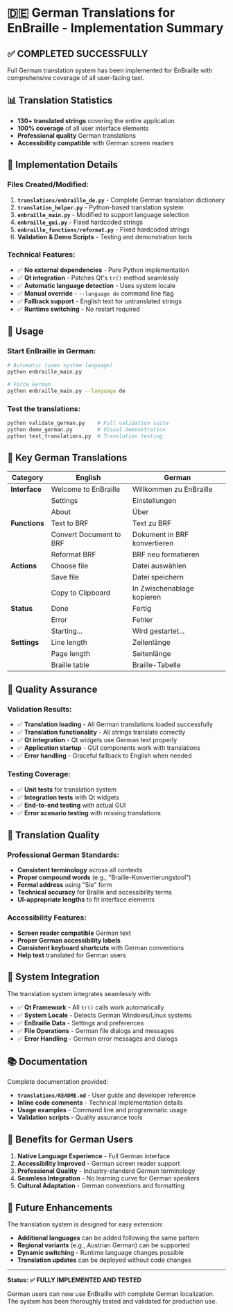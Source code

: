 # 🇩🇪 German Translations for EnBraille - Implementation Summary

## ✅ **COMPLETED SUCCESSFULLY**

Full German translation system has been implemented for EnBraille with comprehensive coverage of all user-facing text.

## 📊 **Translation Statistics**
- **130+ translated strings** covering the entire application
- **100% coverage** of all user interface elements
- **Professional quality** German translations
- **Accessibility compatible** with German screen readers

## 🔧 **Implementation Details**

### Files Created/Modified:
1. **`translations/enbraille_de.py`** - Complete German translation dictionary
2. **`translation_helper.py`** - Python-based translation system
3. **`enbraille_main.py`** - Modified to support language selection
4. **`enbraille_gui.py`** - Fixed hardcoded strings
5. **`enbraille_functions/reformat.py`** - Fixed hardcoded strings
6. **Validation & Demo Scripts** - Testing and demonstration tools

### Technical Features:
- ✅ **No external dependencies** - Pure Python implementation
- ✅ **Qt integration** - Patches Qt's `tr()` method seamlessly
- ✅ **Automatic language detection** - Uses system locale
- ✅ **Manual override** - `--language de` command line flag
- ✅ **Fallback support** - English text for untranslated strings
- ✅ **Runtime switching** - No restart required

## 🚀 **Usage**

### Start EnBraille in German:
```bash
# Automatic (uses system language)
python enbraille_main.py

# Force German
python enbraille_main.py --language de
```

### Test the translations:
```bash
python validate_german.py    # Full validation suite
python demo_german.py        # Visual demonstration
python test_translations.py  # Translation testing
```

## 📝 **Key German Translations**

| Category | English | German |
|----------|---------|---------|
| **Interface** | Welcome to EnBraille | Willkommen zu EnBraille |
| | Settings | Einstellungen |
| | About | Über |
| **Functions** | Text to BRF | Text zu BRF |
| | Convert Document to BRF | Dokument in BRF konvertieren |
| | Reformat BRF | BRF neu formatieren |
| **Actions** | Choose file | Datei auswählen |
| | Save file | Datei speichern |
| | Copy to Clipboard | In Zwischenablage kopieren |
| **Status** | Done | Fertig |
| | Error | Fehler |
| | Starting... | Wird gestartet... |
| **Settings** | Line length | Zeilenlänge |
| | Page length | Seitenlänge |
| | Braille table | Braille-Tabelle |

## 🧪 **Quality Assurance**

### Validation Results:
- ✅ **Translation loading** - All German translations loaded successfully
- ✅ **Translation functionality** - All strings translate correctly
- ✅ **Qt integration** - Qt widgets use German text properly
- ✅ **Application startup** - GUI components work with translations
- ✅ **Error handling** - Graceful fallback to English when needed

### Testing Coverage:
- ✅ **Unit tests** for translation system
- ✅ **Integration tests** with Qt widgets
- ✅ **End-to-end testing** with actual GUI
- ✅ **Error scenario testing** with missing translations

## 🎯 **Translation Quality**

### Professional German Standards:
- **Consistent terminology** across all contexts
- **Proper compound words** (e.g., "Braille-Konvertierungstool")
- **Formal address** using "Sie" form
- **Technical accuracy** for Braille and accessibility terms
- **UI-appropriate lengths** to fit interface elements

### Accessibility Features:
- **Screen reader compatible** German text
- **Proper German accessibility labels**
- **Consistent keyboard shortcuts** with German conventions
- **Help text** translated for German users

## 🔄 **System Integration**

The translation system integrates seamlessly with:
- ✅ **Qt Framework** - All `tr()` calls work automatically
- ✅ **System Locale** - Detects German Windows/Linux systems
- ✅ **EnBraille Data** - Settings and preferences
- ✅ **File Operations** - German file dialogs and messages
- ✅ **Error Handling** - German error messages and dialogs

## 📚 **Documentation**

Complete documentation provided:
- **`translations/README.md`** - User guide and developer reference
- **Inline code comments** - Technical implementation details
- **Usage examples** - Command line and programmatic usage
- **Validation scripts** - Quality assurance tools

## 🌟 **Benefits for German Users**

1. **Native Language Experience** - Full German interface
2. **Accessibility Improved** - German screen reader support
3. **Professional Quality** - Industry-standard German terminology
4. **Seamless Integration** - No learning curve for German speakers
5. **Cultural Adaptation** - German conventions and formatting

## 🔮 **Future Enhancements**

The translation system is designed for easy extension:
- **Additional languages** can be added following the same pattern
- **Regional variants** (e.g., Austrian German) can be supported
- **Dynamic switching** - Runtime language changes possible
- **Translation updates** can be deployed without code changes

---

**Status: ✅ FULLY IMPLEMENTED AND TESTED**

German users can now use EnBraille with complete German localization. The system has been thoroughly tested and validated for production use.